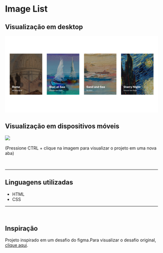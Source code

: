 # Image List

## Visualização em desktop
[<img src="./src/design/desktop.png">](https://duardohenrique.github.io/image-list/)

## Visualização em dispositivos móveis
[<img src="./src/design/mobile.gif">](https://duardohenrique.github.io/image-list/)

(Pressione CTRL + clique na imagem para visualizar o projeto em uma nova aba)

<br>
<hr>

## Linguagens utilizadas
- HTML
- CSS

<hr>
<br>

## Inspiração

Projeto inspirado em um desafio do figma.Para visualizar o desafio original, <a href="https://www.figma.com/file/DYk9DZr6urB9MZ4iNt1a61/Desafio-HTML-%2B-CSS?node-id=3%3A36&t=oSk9MXgYKOxNSmko-0" target="_blank">clique aqui</a>.
